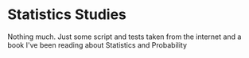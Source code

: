 # Statistics Studies


Nothing much. Just some script and tests taken from the internet and a book I've been reading about Statistics and Probability

